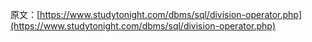 原文：[https://www.studytonight.com/dbms/sql/division-operator.php](https://www.studytonight.com/dbms/sql/division-operator.php)